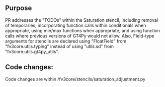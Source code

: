 
## Purpose

PR addresses the "TODOs" within the Saturation stencil, including removal of temporaries, incorporating function calls within conditionals when appropriate, using min/max functions when appropriate, and using function calls where previous versions of GT4Py would not allow.  Also, Field-type arguments for stencils are declared using "FloatField" from "fv3core.utils.typing" instead of using "utils.sd" from "fv3core.utils.gt4py_utils".

## Code changes:

Code changes are within /fv3core/stencils/saturation_adjustment.py

